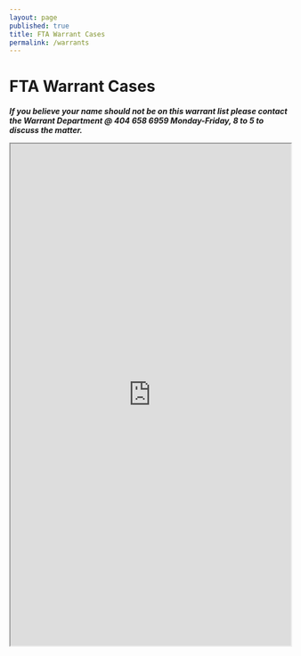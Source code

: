 ```yaml
---
layout: page
published: true
title: FTA Warrant Cases
permalink: /warrants
---
```


# FTA Warrant Cases

_**If you believe your name should not be on this warrant list please contact the Warrant Department @ 404 658 6959 Monday-Friday, 8 to 5 to discuss the matter.**_

<iframe src="http://dit-webtest-01/warrants/warrants.aspx" width="100%" height="900px" seamless="seamless"></iframe>